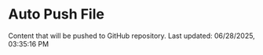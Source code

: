# Auto Push File

Content that will be pushed to GitHub repository.
Last updated: 06/28/2025, 03:35:16 PM